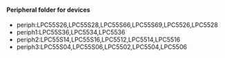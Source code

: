 #### Peripheral folder for devices
* periph:LPC55S26,LPC55S28,LPC55S66,LPC55S69,LPC5526,LPC5528
* periph1:LPC55S36,LPC5534,LPC5536
* periph2:LPC55S14,LPC55S16,LPC5512,LPC5514,LPC5516
* periph3:LPC55S04,LPC55S06,LPC5502,LPC5504,LPC5506
